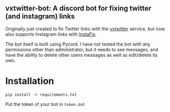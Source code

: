 ## vxtwitter-bot: A discord bot for fixing twitter (and instagram) links

Originally just created to fix Twitter links with the [vxtwitter](https://vxtwitter.com) service, but now also supports Instagram links with [InstaFix](https://www.ddinstagram.com/).

The bot itself is built using Pycord. I have not tested the bot with any permissions other than administrator, but it needs to see messages, and have the ability to delete other users messages as well as edit/delete its own.

# Installation

    pip install -r requirements.txt

Put the token of your bot in `token.dat`

